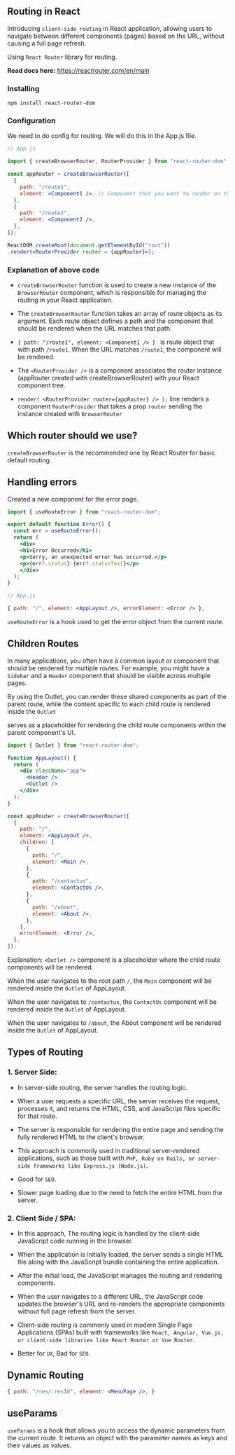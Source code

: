 ## Routing in React

Introducing `client-side routing` in React application, allowing users to navigate between different components (pages) based on the URL, without causing a full page refresh.

Using `React Router` library for routing.

**Read docs here:** https://reactrouter.com/en/main

### Installing

`npm install react-router-dom`

### Configuration

We need to do config for routing. We will do this in the App.js file.

```jsx
// App.js

import { createBrowserRouter, RouterProvider } from "react-router-dom";

const appRouter = createBrowserRouter([
  {
    path: "/route1",
    element: <Component1 />, // Component that you want to render on that route.
  },
  {
    path: "/route2",
    element: <Component2 />,
  },
]);

ReactDOM.createRoot(document.getElementById("root"))
.render(<RouterProvider router = {appRouter}>);
```

### Explanation of above code

- `createBrowserRouter` function is used to create a new instance of the `BrowserRouter` component, which is responsible for managing the routing in your React application.

- The `createBrowserRouter` function takes an array of route objects as its argument. Each route object defines a path and the component that should be rendered when the URL matches that path.

- `{ path: "/route1", element: <Component1 /> } ` is route object that with path `/route1`.
  When the URL matches `/route1`, the <Component1 /> component will be rendered.

- The `<RouterProvider />` is a component associates the router instance (appRouter created with createBrowserRouter) with your React component tree.

- `render(
  <RouterProvider router={appRouter} />
);` line renders a component `RouterProvider` that takes a prop `router` sending the instance created with `BrowserRouter`

## Which router should we use?

`createBrowserRouter` is the recommended one by React Router for basic default routing.

## Handling errors

Created a new component for the error page.

```jsx
import { useRouteError } from "react-router-dom";

export default function Error() {
  const err = useRouteError();
  return (
    <div>
    <h1>Error Occurred</h1>
    <p>Sorry, an unexpected error has occurred.</p>
    <p>{err?.status} {err?.statusText}</p>
    </div>
  );
}

// App.js

{ path: "/", element: <AppLayout />, errorElement: <Error /> },

```

`useRouteError` is a hook used to get the error object from the current route.

## Children Routes

In many applications, you often have a common layout or component that should be rendered for multiple routes. For example, you might have a `Sidebar` and a `Header` component that should be visible across multiple pages.

By using the Outlet, you can render these shared components as part of the parent route, while the content specific to each child route is rendered inside the `Outlet`

<Outlet /> serves as a placeholder for rendering the child route components within the parent component's UI.

```jsx
import { Outlet } from "react-router-dom";

function AppLayout() {
  return (
    <div className="app">
      <Header />
      <Outlet />
    </div>
  );
}

const appRouter = createBrowserRouter([
  {
    path: "/",
    element: <AppLayout />,
    children: [
      {
        path: "/",
        element: <Main />,
      },
      {
        path: "/contactus",
        element: <ContactUs />,
      },
      {
        path: "/about",
        element: <About />,
      },
    ],
    errorElement: <Error />,
  },
]);
```

Explanation: `<Outlet />` component is a placeholder where the child route components will be rendered.

When the user navigates to the root path `/`, the `Main` component will be rendered inside the `Outlet` of AppLayout.

When the user navigates to `/contactus`, the `ContactUs` component will be rendered inside the `Outlet` of AppLayout.

When the user navigates to `/about`, the About component will be rendered inside the `Outlet` of AppLayout.

## Types of Routing

### 1. Server Side:

- In server-side routing, the server handles the routing logic.

- When a user requests a specific URL, the server receives the request, processes it, and returns the HTML, CSS, and JavaScript files specific for that route.

- The server is responsible for rendering the entire page and sending the fully rendered HTML to the client's browser.

- This approach is commonly used in traditional server-rendered applications, such as those built with `PHP, Ruby on Rails, or server-side frameworks like Express.js (Node.js)`.

- Good for `SEO`.

- Slower page loading due to the need to fetch the entire HTML from the server.

### 2. Client Side / SPA:

- In this approach, The routing logic is handled by the client-side JavaScript code running in the browser.

- When the application is initially loaded, the server sends a single HTML file along with the JavaScript bundle containing the entire application.

- After the initial load, the JavaScript manages the routing and rendering components.

- When the user navigates to a different URL, the JavaScript code updates the browser's URL and re-renders the appropriate components without full page refresh from the server.

- Client-side routing is commonly used in modern Single Page Applications (SPAs) built with frameworks like `React, Angular, Vue.js, or client-side libraries like React Router or Vue Router`.

- Better for `UX`, Bad for `SEO`.

## Dynamic Routing

```jsx
{ path: "/res/:resId", element: <MenuPage />, }
```
## useParams

`useParams` is a hook that allows you to access the dynamic parameters from the current route. It returns an object with the parameter names as keys and their values as values.

